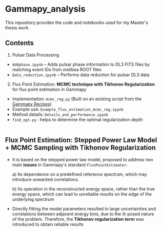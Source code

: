 # Gammapy_analysis

This repository provides the code and notebooks used for my Master's thesis work. 

## Contents

1. Pulsar Data Processing
- `Addphase.ipynb` – Adds pulsar phase information to DL3 FITS files by matching event IDs from melibea ROOT files  
- `Data_reduction.ipynb` – Performs data reduction for pulsar DL3 data

2. Flux Point Estimation: **MCMC technique with Tikhonov Regularization** for flux point estimation in Gammapy  
  - Implementation: `mcmc_reg.py`  (Built on an existing script from the [Gammapy Recipes](https://gammapy.github.io/gammapy-recipes/_build/html/notebooks/mcmc-sampling-emcee/mcmc_sampling.html))
  - Example use: `Example_flux_estimation_mcmc_reg.ipynb`  
  - Method details: `Details_and_performance.ipynb`  
  - `find_opt.py` : helps to determine the optimal regularization depth  
&nbsp;

## Flux Point Estimation: Stepped Power Law Model + MCMC Sampling with Tikhonov Regularization

- It is based on the stepped power law model, proposed to address two main **issues** in Gammapy's standard `FluxPointEstimator`:  &nbsp;
  
  a) Its dependence on a predefined reference spectrum, which may introduce unwanted correlations.
  
  b) Its operation in the reconstructed energy space, rather than the true energy space, which can lead to
unreliable results on the edge of the underlying spectrum

- Directly fitting the model parameters resulted in large uncertainties and correlations between adjacent energy bins, due to the ill-posed nature of the problem. Therefore, the **Tikhonov regularization term** was introduced to obtain reliable results
